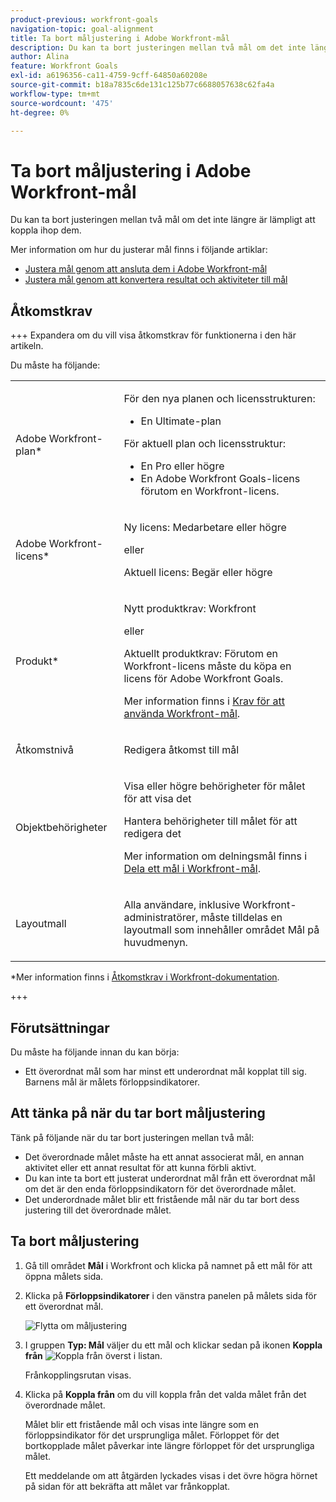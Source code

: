 ```yaml
---
product-previous: workfront-goals
navigation-topic: goal-alignment
title: Ta bort måljustering i Adobe Workfront-mål
description: Du kan ta bort justeringen mellan två mål om det inte längre är lämpligt att koppla ihop dem.
author: Alina
feature: Workfront Goals
exl-id: a6196356-ca11-4759-9cff-64850a60208e
source-git-commit: b18a7835c6de131c125b77c6688057638c62fa4a
workflow-type: tm+mt
source-wordcount: '475'
ht-degree: 0%

---
```


# Ta bort måljustering i Adobe Workfront-mål

<!--Audited P&P only: 4/2025-->

Du kan ta bort justeringen mellan två mål om det inte längre är lämpligt att koppla ihop dem.

Mer information om hur du justerar mål finns i följande artiklar:

* [Justera mål genom att ansluta dem i Adobe Workfront-mål](../../workfront-goals/goal-alignment/align-goals-by-connecting-them.md)
* [Justera mål genom att konvertera resultat och aktiviteter till mål](../../workfront-goals/goal-alignment/align-goals-by-converting-results-activities.md)

## Åtkomstkrav

+++ Expandera om du vill visa åtkomstkrav för funktionerna i den här artikeln.

Du måste ha följande:

<table style="table-layout:auto">
<col>
</col>
<col>
</col>
<tbody>
 <tr>
 <td role="rowheader">Adobe Workfront-plan*</td>
 <td> 
   <p>För den nya planen och licensstrukturen:
  <ul><li>En Ultimate-plan </li></ul>
   </p>
<p>För aktuell plan och licensstruktur: 
<ul><li> En Pro eller högre </li>
  <li>En Adobe Workfront Goals-licens förutom en Workfront-licens.</li></ul></p>
   </td> 
 </tr>
 <tr>
 <td role="rowheader">Adobe Workfront-licens*</td>
 <td>
 <p>Ny licens: Medarbetare eller högre</p>
 eller
 <p>Aktuell licens: Begär eller högre</p> </td>
 </tr>
 <tr>
 <td role="rowheader">Produkt*</td>
 <td>
   <p> Nytt produktkrav: Workfront</p>
   eller
   <p>Aktuellt produktkrav: Förutom en Workfront-licens måste du köpa en licens för Adobe Workfront Goals. </p> <p>Mer information finns i <a href="../../workfront-goals/goal-management/access-needed-for-wf-goals.md" class="MCXref xref">Krav för att använda Workfront-mål</a>. </p> </td>
 </tr>
 <tr>
 <td role="rowheader">Åtkomstnivå</td>
 <td> <p>Redigera åtkomst till mål</p> </td>
 </tr>
 <tr data-mc-conditions="">
 <td role="rowheader">Objektbehörigheter</td>
 <td>
  <p>Visa eller högre behörigheter för målet för att visa det</p>
  <p>Hantera behörigheter till målet för att redigera det</p>
  <p>Mer information om delningsmål finns i <a href="../../workfront-goals/workfront-goals-settings/share-a-goal.md" class="MCXref xref">Dela ett mål i Workfront-mål</a>. </p>
  </td>
 </tr>
   <td role="rowheader"><p>Layoutmall</p></td>
   <td> <p>Alla användare, inklusive Workfront-administratörer, måste tilldelas en layoutmall som innehåller området Mål på huvudmenyn. </p>  
</td>
  </tr>
</tbody>
</table>

*Mer information finns i [Åtkomstkrav i Workfront-dokumentation](/help/quicksilver/administration-and-setup/add-users/access-levels-and-object-permissions/access-level-requirements-in-documentation.md).

+++

## Förutsättningar

Du måste ha följande innan du kan börja:

* Ett överordnat mål som har minst ett underordnat mål kopplat till sig. Barnens mål är målets förloppsindikatorer.

## Att tänka på när du tar bort måljustering

Tänk på följande när du tar bort justeringen mellan två mål:

* Det överordnade målet måste ha ett annat associerat mål, en annan aktivitet eller ett annat resultat för att kunna förbli aktivt.
* Du kan inte ta bort ett justerat underordnat mål från ett överordnat mål om det är den enda förloppsindikatorn för det överordnade målet.
* Det underordnade målet blir ett fristående mål när du tar bort dess justering till det överordnade målet.

## Ta bort måljustering

<!--
Removing goal alignment differs depending on which environment you use.

### Remove goal alignment in the Production environment


1. Go to a child goal aligned to a parent goal. 
1. Click the goal name to open the **Goal Details** panel. 
1. Click the **gear icon** ![Gear icon](assets/gear-icon-settings.png) next to the parent goal, then click **Remove alignment**.

   ![Reove alignment](assets/edit-remove-alignment-350x88.png)

   The goal becomes a standalone goal and its progress no longer influences the progress of the original parent goal. 

1. (Optional) Click **Undo** in the lower-left corner of the screen if you want to revert this change and keep the goals aligned. 
1. (Optional) Add activities and results to either goals to indicate their progress. For information about adding activities and results, see the following articles:

   * [Add activities to goals in Adobe Workfront Goals](../../workfront-goals/results-and-activities/add-activities-to-goals.md) 
   * [Add results to goals in Adobe Workfront Goals](../../workfront-goals/results-and-activities/add-results-to-goals.md)
-->

1. Gå till området **Mål** i Workfront och klicka på namnet på ett mål för att öppna målets sida.
1. Klicka på **Förloppsindikatorer** i den vänstra panelen på målets sida för ett överordnat mål.

   ![Flytta om måljustering](assets/remove-goal-alignment-from-list-unshimmed.png)

1. I gruppen **Typ: Mål** väljer du ett mål och klickar sedan på ikonen **Koppla från** ![Koppla från ](assets/disconnect-goal-to-remove-alignment-icon-unshimmed.png) överst i listan.

   Frånkopplingsrutan visas.

1. Klicka på **Koppla från** om du vill koppla från det valda målet från det överordnade målet.

   Målet blir ett fristående mål och visas inte längre som en förloppsindikator för det ursprungliga målet. Förloppet för det bortkopplade målet påverkar inte längre förloppet för det ursprungliga målet.

   Ett meddelande om att åtgärden lyckades visas i det övre högra hörnet på sidan för att bekräfta att målet var frånkopplat.
